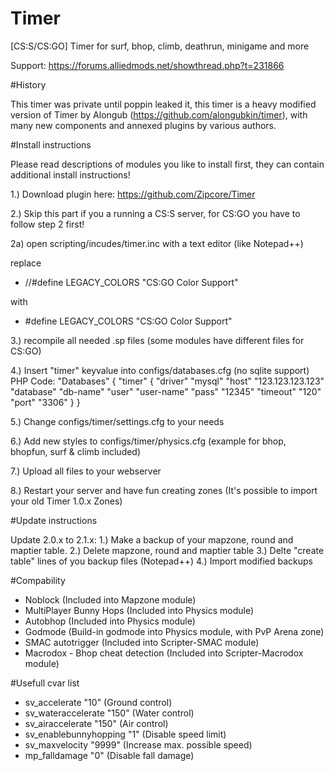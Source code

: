 Timer
=====

[CS:S/CS:GO] Timer for surf, bhop, climb, deathrun, minigame and more

Support: https://forums.alliedmods.net/showthread.php?t=231866

#History

This timer was private until poppin leaked it, this timer is a heavy modified version of Timer by Alongub (https://github.com/alongubkin/timer),
with many new components and annexed plugins by various authors.

#Install instructions

Please read descriptions of modules you like to install first, they can contain additional install instructions!

1.) Download plugin here: https://github.com/Zipcore/Timer

2.) Skip this part if you a running a CS:S server, for CS:GO you have to follow step 2 first!

2a) open scripting/incudes/timer.inc with a text editor (like Notepad++)

replace
- //#define LEGACY_COLORS "CS:GO Color Support"

with
- #define LEGACY_COLORS "CS:GO Color Support"

3.) recompile all needed .sp files (some modules have different files for CS:GO)

4.) Insert "timer" keyvalue into configs/databases.cfg (no sqlite support)
PHP Code:
"Databases"
{
	"timer"
	{
		"driver"		"mysql"
		"host"			"123.123.123.123"
		"database"		"db-name"
		"user"			"user-name"
		"pass"			"12345"
		"timeout"		"120"
		"port"			"3306"
	}
} 


5.) Change configs/timer/settings.cfg to your needs

6.) Add new styles to configs/timer/physics.cfg (example for bhop, bhopfun, surf & climb included)

7.) Upload all files to your webserver

8.) Restart your server and have fun creating zones
(It's possible to import your old Timer 1.0.x Zones)

#Update instructions

Update 2.0.x to 2.1.x:
1.) Make a backup of your mapzone, round and maptier table.
2.) Delete mapzone, round and maptier table
3.) Delte "create table" lines of you backup files (Notepad++)
4.) Import modified backups

#Compability

- Noblock (Included into Mapzone module)
- MultiPlayer Bunny Hops (Included into Physics module)
- Autobhop (Included into Physics module)
- Godmode (Build-in godmode into Physics module, with PvP Arena zone)
- SMAC autotrigger (Included into Scripter-SMAC module)
- Macrodox - Bhop cheat detection (Included into Scripter-Macrodox module)

#Usefull cvar list

- sv_accelerate "10" (Ground control)
- sv_wateraccelerate "150" (Water control)
- sv_airaccelerate "150" (Air control)
- sv_enablebunnyhopping "1" (Disable speed limit)
- sv_maxvelocity "9999" (Increase max. possible speed)
- mp_falldamage "0" (Disable fall damage)
